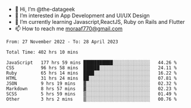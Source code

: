 - 👋 Hi, I’m @the-datageek
- 👀 I’m interested in App Development and UI/UX Design
- 🌱 I’m currently learning Javascript,ReactJS, Ruby on Rails and Flutter
- 📫 How to reach me moraaf770@gmail.com

<!---
the-datageek/the-datageek is a ✨ special ✨ repository because its `README.md` (this file) appears on your GitHub profile.
You can click the Preview link to take a look at your changes.
--->
<!--START_SECTION:waka-->

```text
From: 27 November 2022 - To: 28 April 2023

Total Time: 402 hrs 10 mins

JavaScript   177 hrs 59 mins ███████████░░░░░░░░░░░░░░   44.26 %
CSS          96 hrs 58 mins  ██████░░░░░░░░░░░░░░░░░░░   24.11 %
Ruby         65 hrs 14 mins  ████░░░░░░░░░░░░░░░░░░░░░   16.22 %
HTML         31 hrs 24 mins  ██░░░░░░░░░░░░░░░░░░░░░░░   07.81 %
JSON         9 hrs 19 mins   ▓░░░░░░░░░░░░░░░░░░░░░░░░   02.32 %
Markdown     8 hrs 57 mins   ▓░░░░░░░░░░░░░░░░░░░░░░░░   02.23 %
SCSS         5 hrs 59 mins   ▒░░░░░░░░░░░░░░░░░░░░░░░░   01.49 %
Other        3 hrs 2 mins    ▒░░░░░░░░░░░░░░░░░░░░░░░░   00.76 %
```

<!--END_SECTION:waka-->
